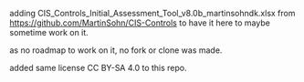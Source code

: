 adding CIS_Controls_Initial_Assessment_Tool_v8.0b_martinsohndk.xlsx from https://github.com/MartinSohn/CIS-Controls to have it here to maybe sometime work on it. 

as no roadmap to work on it, no fork or clone was made.

added same license CC BY-SA 4.0 to this repo.

